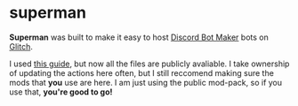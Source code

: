 # superman

**Superman** was built to make it easy to host [Discord Bot Maker](https://dbotmaker.io/) bots on [Glitch](https://glitch.com).

I used [this guide](https://dbotmaker.io/forums/threads/glitch-hosting-free-compatible-with-beta-saves-data.305/), but now all the files are publicly avaliable. I take ownership of updating the actions here often, but I still reccomend making sure the mods that **you** use are here. I am just using the public mod-pack, so if you use that, **you're good to go!**
